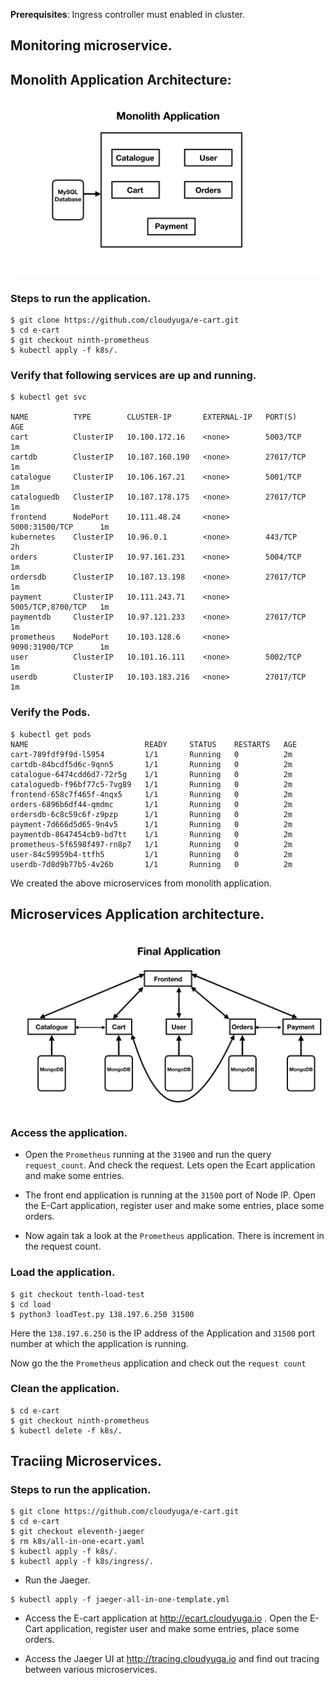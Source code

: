 **Prerequisites**: Ingress controller must enabled in cluster.

## Monitoring microservice.

## Monolith Application Architecture:
![Monolith Application](./Monolith.jpeg?raw=true)

### Steps to run the application.
```
$ git clone https://github.com/cloudyuga/e-cart.git
$ cd e-cart
$ git checkout ninth-prometheus
$ kubectl apply -f k8s/.
```
### Verify that following services are up and running.
```
$ kubectl get svc

NAME          TYPE        CLUSTER-IP       EXTERNAL-IP   PORT(S)             AGE
cart          ClusterIP   10.100.172.16    <none>        5003/TCP            1m
cartdb        ClusterIP   10.107.160.190   <none>        27017/TCP           1m
catalogue     ClusterIP   10.106.167.21    <none>        5001/TCP            1m
cataloguedb   ClusterIP   10.107.178.175   <none>        27017/TCP           1m
frontend      NodePort    10.111.48.24     <none>        5000:31500/TCP      1m
kubernetes    ClusterIP   10.96.0.1        <none>        443/TCP             2h
orders        ClusterIP   10.97.161.231    <none>        5004/TCP            1m
ordersdb      ClusterIP   10.107.13.198    <none>        27017/TCP           1m
payment       ClusterIP   10.111.243.71    <none>        5005/TCP,8700/TCP   1m
paymentdb     ClusterIP   10.97.121.233    <none>        27017/TCP           1m
prometheus    NodePort    10.103.128.6     <none>        9090:31900/TCP      1m
user          ClusterIP   10.101.16.111    <none>        5002/TCP            1m
userdb        ClusterIP   10.103.183.216   <none>        27017/TCP           1m
```

### Verify the Pods.
```
$ kubectl get pods
NAME                          READY     STATUS    RESTARTS   AGE
cart-789fdf9f9d-l5954         1/1       Running   0          2m
cartdb-84bcdf5d6c-9qnn5       1/1       Running   0          2m
catalogue-6474cdd6d7-72r5g    1/1       Running   0          2m
cataloguedb-f96bf77c5-7vg89   1/1       Running   0          2m
frontend-658c7f465f-4nqx5     1/1       Running   0          2m
orders-6896b6df44-qmdmc       1/1       Running   0          2m
ordersdb-6c8c59c6f-z9pzp      1/1       Running   0          2m
payment-7d666d5d65-9n4v5      1/1       Running   0          2m
paymentdb-8647454cb9-bd7tt    1/1       Running   0          2m
prometheus-5f6598f497-rn8p7   1/1       Running   0          2m
user-84c59959b4-ttfh5         1/1       Running   0          2m
userdb-7d8d9b77b5-4v26b       1/1       Running   0          2m
```

We created the above microservices from monolith application.

## Microservices Application architecture.
![Microservices](./Catalogue.jpeg?raw=true)


### Access the application.
- Open the `Prometheus` running at the `31900`  and run the query `request_count`. And check the request. Lets open the Ecart application and make some entries.

- The front end application is running at the `31500` port of Node IP. Open the E-Cart application, register user and make some entries, place some orders.

- Now again tak a look at the `Prometheus` application. There is increment in the request count.

### Load the application.
```
$ git checkout tenth-load-test
$ cd load 
$ python3 loadTest.py 138.197.6.250 31500
```
Here the `138.197.6.250` is the IP address of the Application and `31500` port number at which the application is running.

Now go the the `Prometheus` application and check out the `request count`

###  Clean the application.
```
$ cd e-cart
$ git checkout ninth-prometheus
$ kubectl delete -f k8s/.
```

## Traciing Microservices. 

### Steps to run the application.
```
$ git clone https://github.com/cloudyuga/e-cart.git
$ cd e-cart
$ git checkout eleventh-jaeger
$ rm k8s/all-in-one-ecart.yaml
$ kubectl apply -f k8s/.
$ kubectl apply -f k8s/ingress/.
```

- Run the Jaeger.
```
$ kubectl apply -f jaeger-all-in-one-template.yml
```

- Access the E-cart application at http://ecart.cloudyuga.io . Open the E-Cart application, register user and make some entries, place some orders.

- Access the Jaeger UI at http://tracing.cloudyuga.io and find out tracing between various microservices.
